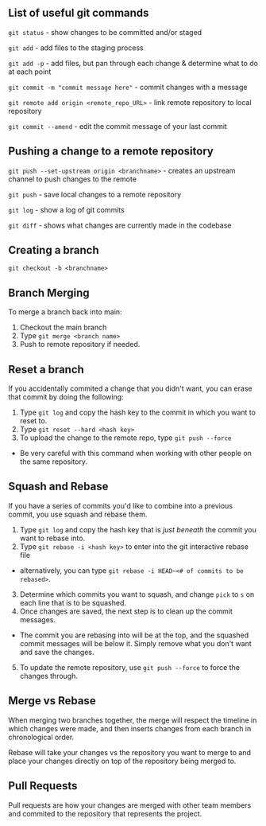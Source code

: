 ## List of useful git commands

`git status` - show changes to be committed and/or staged

`git add` - add files to the staging process

`git add -p` - add files, but pan through each change & determine what to do at each point

`git commit -m "commit message here"` - commit changes with a message  

`git remote add origin <remote_repo_URL>` - link remote repository to local repository

`git commit --amend` - edit the commit message of your last commit

## Pushing a change to a remote repository

`git push --set-upstream origin <branchname>` - creates an upstream channel to push changes to the remote

`git push` - save local changes to a remote repository

`git log` - show a log of git commits

`git diff` - shows what changes are currently made in the codebase


## Creating a branch

`git checkout -b <branchname> ` 

## Branch Merging

To merge a branch back into main:  
1. Checkout the main branch
2. Type `git merge <branch name>`
3. Push to remote repository if needed.  

## Reset a branch

If you accidentally commited a change that you didn't want, you can erase that commit by doing the following:  
1. Type `git log` and copy the hash key to the commit in which you want to reset to.
2. Type `git reset --hard <hash key>`
3. To upload the change to the remote repo, type `git push --force`
  - Be very careful with this command when working with other people on the same repository.

## Squash and Rebase

If you have a series of commits you'd like to combine into a previous commit, you use squash and rebase them.

1. Type `git log` and copy the hash key that is *just beneath* the commit you want to rebase into.
2. Type `git rebase -i <hash key>` to enter into the git interactive rebase file
  - alternatively, you can type `git rebase -i HEAD~<# of commits to be rebased>`.
3. Determine which commits you want to squash, and change `pick` to `s` on each line that is to be squashed.
4. Once changes are saved, the next step is to clean up the commit messages.
- The commit you are rebasing into will be at the top, and the squashed commit messages will be below it. Simply remove what you don't want and save the changes.
5. To update the remote repository, use `git push --force` to force the changes through.

## Merge vs Rebase

When merging two branches together, the merge will respect the timeline in which changes were made, and then inserts changes from each branch in chronological order. 

Rebase will take your changes vs the repository you want to merge to and place your changes directly on top of the repository being merged to. 

## Pull Requests

Pull requests are how your changes are merged with other team members and commited to the repository that represents the project.  
